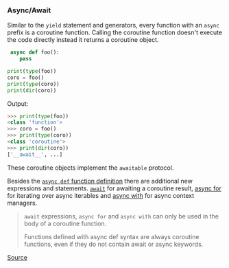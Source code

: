 ### Async/Await

Similar to the `yield` statement and generators, every function with an `async` prefix is a coroutine function. Calling the coroutine function doesn't execute
the code directly instead it returns a coroutine object.

```python
 async def foo():
    pass

print(type(foo))
coro = foo()
print(type(coro))
print(dir(coro))
```

Output:

```python
>>> print(type(foo))
<class 'function'>
>>> coro = foo()
>>> print(type(coro))
<class 'coroutine'>
>>> print(dir(coro))
['__await__', ...]
```

These coroutine objects implement the `awaitable` protocol.

Besides the [`async def` function definition](https://docs.python.org/3.10/reference/compound_stmts.html#coroutine-function-definition) there are
additional new expressions and statements. [`await`](https://docs.python.org/3.10/reference/expressions.html#await)
for awaiting a coroutine result, [async for](https://docs.python.org/3.10/reference/compound_stmts.html#the-async-for-statement)
for iterating over async iterables and [async with](https://docs.python.org/3.10/reference/compound_stmts.html#the-async-with-statement)
for async context managers.

> `await` expressions, `async for` and `async with` can only be used in the body
> of a coroutine function.
>
> Functions defined with async def syntax are always coroutine functions, even
> if they do not contain await or async keywords.

[Source](https://docs.python.org/3.10/reference/compound_stmts.html#coroutine-function-definition)


